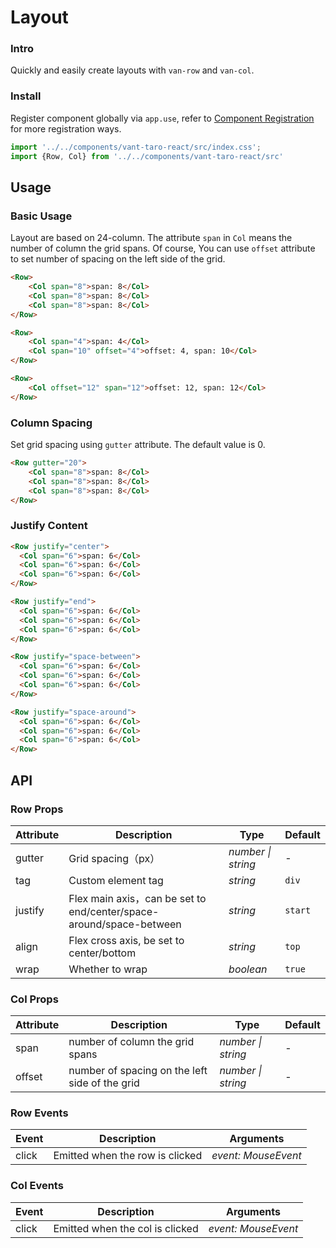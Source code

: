# Layout

### Intro

Quickly and easily create layouts with `van-row` and `van-col`.

### Install

Register component globally via `app.use`, refer to [Component Registration](#/en-US/advanced-usage#zu-jian-zhu-ce) for more registration ways.

```js
import '../../components/vant-taro-react/src/index.css';
import {Row, Col} from '../../components/vant-taro-react/src'
```

## Usage

### Basic Usage

Layout are based on 24-column. The attribute `span` in `Col` means the number of column the grid spans. Of course, You can use `offset` attribute to set number of spacing on the left side of the grid.

```html
<Row>
	<Col span="8">span: 8</Col>
	<Col span="8">span: 8</Col>
	<Col span="8">span: 8</Col>
</Row>

<Row>
	<Col span="4">span: 4</Col>
	<Col span="10" offset="4">offset: 4, span: 10</Col>
</Row>

<Row>
	<Col offset="12" span="12">offset: 12, span: 12</Col>
</Row>
```

### Column Spacing

Set grid spacing using `gutter` attribute. The default value is 0.

```html
<Row gutter="20">
	<Col span="8">span: 8</Col>
	<Col span="8">span: 8</Col>
	<Col span="8">span: 8</Col>
</Row>
```

### Justify Content

```html
<Row justify="center">
  <Col span="6">span: 6</Col>
  <Col span="6">span: 6</Col>
  <Col span="6">span: 6</Col>
</Row>

<Row justify="end">
  <Col span="6">span: 6</Col>
  <Col span="6">span: 6</Col>
  <Col span="6">span: 6</Col>
</Row>

<Row justify="space-between">
  <Col span="6">span: 6</Col>
  <Col span="6">span: 6</Col>
  <Col span="6">span: 6</Col>
</Row>

<Row justify="space-around">
  <Col span="6">span: 6</Col>
  <Col span="6">span: 6</Col>
  <Col span="6">span: 6</Col>
</Row>
```

## API

### Row Props

| Attribute | Description | Type | Default |
| --- | --- | --- | --- |
| gutter | Grid spacing（px） | _number \| string_ | - |
| tag | Custom element tag | _string_ | `div` |
| justify | Flex main axis，can be set to end/center/space-around/space-between | _string_ | `start` |
| align | Flex cross axis, be set to center/bottom | _string_ | `top` |
| wrap | Whether to wrap | _boolean_ | `true` |

### Col Props

| Attribute | Description | Type | Default |
| --- | --- | --- | --- |
| span | number of column the grid spans | _number \| string_ | - |
| offset | number of spacing on the left side of the grid | _number \| string_ | - |

### Row Events

| Event | Description                     | Arguments           |
| ----- | ------------------------------- | ------------------- |
| click | Emitted when the row is clicked | _event: MouseEvent_ |

### Col Events

| Event | Description                     | Arguments           |
| ----- | ------------------------------- | ------------------- |
| click | Emitted when the col is clicked | _event: MouseEvent_ |
